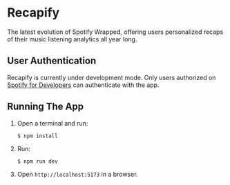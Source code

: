 # Recapify

The latest evolution of Spotify Wrapped, offering users personalized recaps of their music listening analytics all year long.

## User Authentication

Recapify is currently under development mode. Only users authorized on [Spotify for Developers](https://developer.spotify.com/) can authenticate with the app.

## Running The App
1. Open a terminal and run:
    ```
    $ npm install
    ```

2. Run:
    ```
    $ npm run dev
    ```

3. Open `http://localhost:5173` in a browser.
